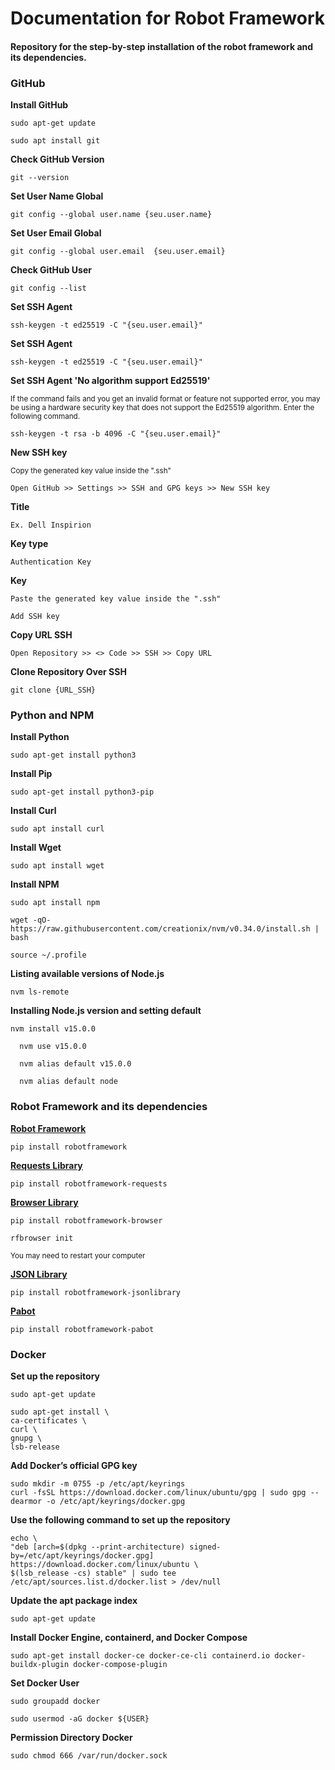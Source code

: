 # Documentation for Robot Framework
#### Repository for the step-by-step installation of the robot framework and its dependencies.
   
### GitHub

 **Install GitHub**
 
    sudo apt-get update

    sudo apt install git
    
  **Check GitHub Version**

    git --version

  **Set User Name Global**

    git config --global user.name {seu.user.name}
    
  **Set User Email Global**

    git config --global user.email	{seu.user.email}
    
  **Check GitHub User**

    git config --list
    
  **Set SSH Agent**

    ssh-keygen -t ed25519 -C "{seu.user.email}"
    
  **Set SSH Agent**

    ssh-keygen -t ed25519 -C "{seu.user.email}"

  **Set SSH Agent 'No algorithm support Ed25519'** 
  
  <sub> If the command fails and you get an invalid format or feature not supported error, you may be using a hardware security key that does not support           the Ed25519 algorithm. Enter the following command. </sub>
    
    ssh-keygen -t rsa -b 4096 -C "{seu.user.email}"
    
  **New SSH key** 
  
  <sub> Copy the generated key value inside the ".ssh" </sub>
      
    Open GitHub >> Settings >> SSH and GPG keys >> New SSH key
    
  **Title**

    Ex. Dell Inspirion
    
  **Key type**

    Authentication Key
    
  **Key**

    Paste the generated key value inside the ".ssh"
    
    Add SSH key
    
  **Copy URL SSH**
  
    Open Repository >> <> Code >> SSH >> Copy URL
    
  **Clone Repository Over SSH**

    git clone {URL_SSH}

### Python and NPM

 **Install Python**

    sudo apt-get install python3

 **Install Pip**

    sudo apt-get install python3-pip 
 
 **Install Curl**

    sudo apt install curl

 **Install Wget**

    sudo apt install wget
    
 **Install NPM**

    sudo apt install npm
       
    wget -qO- https://raw.githubusercontent.com/creationix/nvm/v0.34.0/install.sh | bash 

    source ~/.profile

 **Listing available versions of Node.js**

    nvm ls-remote

 **Installing Node.js version and setting default**

    nvm install v15.0.0
    
	  nvm use v15.0.0
    
	  nvm alias default v15.0.0
    
	  nvm alias default node

### Robot Framework and its dependencies

 **[Robot Framework](https://robotframework.org/robotframework/latest/RobotFrameworkUserGuide.html)**

    pip install robotframework
    
 **[Requests Library](https://marketsquare.github.io/robotframework-requests/doc/RequestsLibrary.html#POST)**

    pip install robotframework-requests

 **[Browser Library](https://marketsquare.github.io/robotframework-browser/Browser.html)**

    pip install robotframework-browser
    
    rfbrowser init

<sub> You may need to restart your computer </sub>
    
 **[JSON Library](https://robotframework-thailand.github.io/robotframework-jsonlibrary/JSONLibrary.html)**

    pip install robotframework-jsonlibrary

 **[Pabot](https://pabot.org/)**

    pip install robotframework-pabot

### Docker

  **Set up the repository**
  
    sudo apt-get update
    
    sudo apt-get install \
    ca-certificates \
    curl \
    gnupg \
    lsb-release
    
  **Add Docker’s official GPG key**

    sudo mkdir -m 0755 -p /etc/apt/keyrings
    curl -fsSL https://download.docker.com/linux/ubuntu/gpg | sudo gpg --dearmor -o /etc/apt/keyrings/docker.gpg

  **Use the following command to set up the repository**
  
    echo \
    "deb [arch=$(dpkg --print-architecture) signed-by=/etc/apt/keyrings/docker.gpg] https://download.docker.com/linux/ubuntu \
    $(lsb_release -cs) stable" | sudo tee /etc/apt/sources.list.d/docker.list > /dev/null
    
  **Update the apt package index**
  
    sudo apt-get update
    
  **Install Docker Engine, containerd, and Docker Compose**
   
    sudo apt-get install docker-ce docker-ce-cli containerd.io docker-buildx-plugin docker-compose-plugin
    
  **Set Docker User**    
  
    sudo groupadd docker

    sudo usermod -aG docker ${USER}
    
  **Permission Directory Docker**
  
    sudo chmod 666 /var/run/docker.sock
